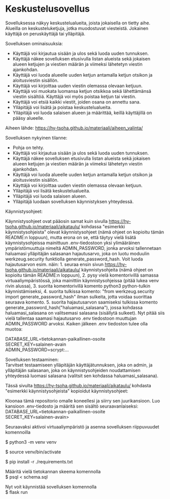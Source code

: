 # Keskustelusovellus

Sovelluksessa näkyy keskustelualueita, joista jokaisella on tietty aihe. Alueilla on keskusteluketjuja, jotka muodostuvat viesteistä. Jokainen käyttäjä on peruskäyttäjä tai ylläpitäjä.

Sovelluksen ominaisuuksia:

* Käyttäjä voi kirjautua sisään ja ulos sekä luoda uuden tunnuksen.
* Käyttäjä näkee sovelluksen etusivulla listan alueista sekä jokaisen alueen ketjujen ja viestien määrän ja viimeksi lähetetyn viestin ajankohdan.
* Käyttäjä voi luoda alueelle uuden ketjun antamalla ketjun otsikon ja aloitusviestin sisällön.
* Käyttäjä voi kirjoittaa uuden viestin olemassa olevaan ketjuun.
* Käyttäjä voi muokata luomansa ketjun otsikkoa sekä lähettämänsä viestin sisältöä. Käyttäjä voi myös poistaa ketjun tai viestin.
* Käyttäjä voi etsiä kaikki viestit, joiden osana on annettu sana.
* Ylläpitäjä voi lisätä ja poistaa keskustelualueita.
* Ylläpitäjä voi luoda salaisen alueen ja määrittää, keillä käyttäjillä on pääsy alueelle.

Aiheen lähde:
https://hy-tsoha.github.io/materiaali/aiheen_valinta/

Sovelluksen nykyinen tilanne:
* Pohja on tehty.
* Käyttäjä voi kirjautua sisään ja ulos sekä luoda uuden tunnuksen.
* Käyttäjä näkee sovelluksen etusivulla listan alueista sekä jokaisen alueen ketjujen ja viestien määrän ja viimeksi lähetetyn viestin ajankohdan.
* Käyttäjä voi luoda alueelle uuden ketjun antamalla ketjun otsikon ja aloitusviestin sisällön.
* Käyttäjä voi kirjoittaa uuden viestin olemassa olevaan ketjuun.
* Ylläpitäjä voi lisätä keskustelualueita.
* Ylläpitäjä voi luoda salaisen alueen.
* Ylläpitäjä luodaan sovelluksen käynnistyksen yhteydessä.

Käynnistysohjeet:

Käynnistysohjeet ovat pääosin samat kuin sivulla https://hy-tsoha.github.io/materiaali/aikataulu/ kohdassa "esimerkki käynnistysohjeista" olevat käynnistysohjeet (nämä ohjeet on kopioitu tämän README:n loppuun), mutta erona on se, että täytyy vielä lisätä käynnistysohjeissa mainittuun .env-tiedostoon yksi ylimääräinen ympäristömuuttuja nimeltä ADMIN_PASSWORD, jonka arvoksi tallennetaan haluamasi ylläpitäjän salasanan hajautusarvo, joka on luotu moduulin werkzeug.security funktiolla generate_password_hash. Voit luoda hajautusarvon esim. näin: 1. seuraa ensin sivun https://hy-tsoha.github.io/materiaali/aikataulu/ käynnistysohjeita (nämä ohjeet on kopioitu tämän README:n loppuun), 2. pysy vielä komentorivillä samassa virtuaaliympäristössä, joka mainittiin käynnistysohjeissa (pitää lukea venv rivin alussa), 3. suorita komentorivillä komento python3 python-tulkin käynnistämiseksi, 4. suorita tulkissa komento: "from werkzeug.security import generate_password_hash" ilman sulkeita, jotta voidaa suorittaa seuraava komento. 5. suorita hajautusarvon saamiseksi tulkissa komento generate_password_hash("haluamasi_salasana"), jossa kohdassa haluamasi_salasana on valitsemasi salasana (sisällytä sulkeet). Nyt pitää siis vielä tallentaa saamasi hajautusarvo .env tiedostoon muuttujan ADMIN_PASSWORD arvoksi. Kaiken jälkeen .env tiedoston tulee olla muotoa:

DATABASE_URL=tietokannan-paikallinen-osoite  
SECRET_KEY=salainen-avain  
ADMIN_PASSWORD=scrypt:...  

Sovelluksen testaaminen:  
Tarvitset testaamiseen ylläpitäjän käyttäjätunnuksen, joka on admin, ja ylläpitäjän salasanan, joka on käynnistysohjeiden noudattamisen yhteydessä luomasi salasana (valitsit sen kohdassa haluamasi_salasana).



Tässä sivulta https://hy-tsoha.github.io/materiaali/aikataulu/ kohdasta "esimerkki käynnistysohjeista" kopioidut käynnistysohjeet:  
  
Kloonaa tämä repositorio omalle koneellesi ja siirry sen juurikansioon. Luo kansioon .env-tiedosto ja määritä sen sisältö seuraavanlaiseksi:  
DATABASE_URL=tietokannan-paikallinen-osoite  
SECRET_KEY=salainen-avain> 

Seuraavaksi aktivoi virtuaaliympäristö ja asenna sovelluksen riippuvuudet komennoilla  
  
$ python3 -m venv venv  
  
$ source venv/bin/activate  
  
$ pip install -r ./requirements.txt  
  
Määritä vielä tietokannan skeema komennolla  
$ psql < schema.sql

Nyt voit käynnistää sovelluksen komennolla  
$ flask run